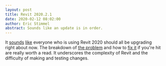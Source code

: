 ```yaml
---
layout: post
title: Revit 2020.2.1
date: 2020-02-12 08:02:00
author: Eric Stimmel
abstract: Sounds like an update is in order.
---
```


It [sounds][oped] [like][wrw] everyone who is using Revit 2020 should all be upgrading right about now. The breakdown of [the problem][corrupt] and how to [fix it][fixit] if you're hit are really worth a read. It underscores the complexity of Revit and the difficulty of making and testing changes. 

  [oped]: http://revitoped.blogspot.com/2020/02/revit-202021-hot-fix-posted.html
  [wrw]: https://wrw.is/revit-2020-2-family-corruption-and-revit-2020-2-1-hotfix/
  [corrupt]: https://knowledge.autodesk.com/support/revit-products/troubleshooting/caas/sfdcarticles/sfdcarticles/Family-Corruption-in-Revit-2020-2.html
  [fixit]: https://knowledge.autodesk.com/support/revit-products/troubleshooting/caas/sfdcarticles/sfdcarticles/Revit-2015-File-won-t-synchronize.html